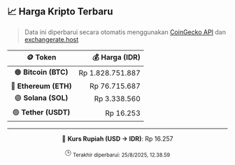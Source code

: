 

<!-- HARGA_KRIPTO -->
## 📈 Harga Kripto Terbaru

> Data ini diperbarui secara otomatis menggunakan [CoinGecko API](https://www.coingecko.com/) dan [exchangerate.host](https://exchangerate.host/)

<div align="center">

| 🪙 Token | 💰 Harga (IDR) |
|:------:|---------------:|
| 🟠 **Bitcoin (BTC)**   | Rp 1.828.751.887 |
| 🔵 **Ethereum (ETH)**  | Rp 76.715.687 |
| 🟣 **Solana (SOL)**    | Rp 3.338.560 |
| 🟢 **Tether (USDT)**   | Rp 16.253 |

---

💱 **Kurs Rupiah (USD → IDR)**: Rp 16.257

🕒 <sub>Terakhir diperbarui: 25/8/2025, 12.38.59</sub>

</div>
<!-- /HARGA_KRIPTO -->